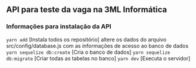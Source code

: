 ## API para teste da vaga na 3ML Informática

### Informações para instalação da API

`yarn add` [Instala todos os repositório]
altere os dados do arquivo src/config/database.js com as informações de acesso ao banco de dados
`yarn sequelize db:create` [Cria o banco de dados]
`yarn sequelize db:migrate` [Criar todas as tabelas no banco]
`yarn dev` [Executa o servidor]
